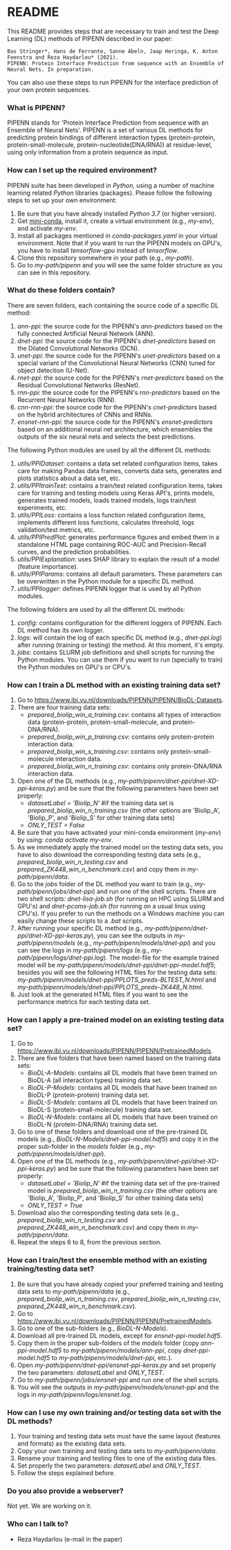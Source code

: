 # README #

This README provides steps that are necessary to train and test the Deep Learning (DL) methods of PIPENN described in our paper: 

    Bas Stringer*, Hans de Ferrante, Sanne Abeln, Jaap Heringa, K. Anton Feenstra and Reza Haydarlou* (2021).
    PIPENN: Protein Interface Prediction from sequence with an Ensemble of Neural Nets. In preparation. 

You can also use these steps to run PIPENN for the interface prediction of your own protein sequences.

### What is PIPENN? ###

PIPENN stands for 'Protein Interface Prediction from sequence with an Ensemble of Neural Nets'. PIPENN is a set of various DL methods for predicting protein bindings of different interaction types (protein-protein, protein-small-molecule, protein-nucleotide(DNA/RNA)) at residue-level, using only information from a protein sequence as input.

### How can I set up the required environment? ###

PIPENN suite has been developed in *Python*, using a number of machine learning related *Python* libraries (packages). Please follow the following steps to set up your own environment:
1. Be sure that you have already installed *Python 3.7* (or higher version). 
1. Get [mini-conda](https://docs.conda.io/en/latest/miniconda.html), install it, create a virtual environment (e.g., *my-env*), and activate *my-env*.
1. Install all packages mentioned in *conda-packages.yaml* in your virtual environment. Note that if you want to run the PIPENN models on GPU's, you have to install *tensorflow-gpu* instead of *tensorflow*.
1. Clone this repository somewhere in your path (e.g., *my-path*).
1. Go to *my-path/pipenn* and you will see the same folder structure as you can see in this repository.

### What do these folders contain? ###

There are seven folders, each containing the source code of a specific DL method:

1. *ann-ppi*: the source code for the PIPENN's *ann-predictors* based on the fully connected Artificial Neural Network (ANN).
1. *dnet-ppi*: the source code for the PIPENN's *dnet-predictors* based on the Dilated Convolutional Networks (DCN).
1. *unet-ppi*: the source code for the PIPENN's *unet-predictors* based on a special variant of the Convolutional Neural Networks (CNN) tuned for object detection (U-Net).
1. *rnet-ppi*: the source code for the PIPENN's *rnet-predictors* based on the Residual Convolutional Networks (ResNet).
1. *rnn-ppi*: the source code for the PIPENN's *rnn-predictors* based on the Recurrent Neural Networks (RNN).
1. *cnn-rnn-ppi*: the source code for the PIPENN's *cnet-predictors* based on the hybrid architectures of CNNs and RNNs.
1. *ensnet-rnn-ppi*: the source code for the PIPENN's *ensnet-predictors* based on an additional neural net architecture, which ensembles the outputs of the six neural nets and selects the best predictions.

The following Python modules are used by all the different DL methods:

1. *utils/PPIDataset*: contains a data set related configuration items, takes care for making Pandas data frames, converts data sets, generates and plots statistics about a data set, etc.
1. *utils/PPItrainTest*: contains a train/test related configuration items, takes care for training and testing models using Keras API's, prints models, generates trained models, loads trained models, logs train/test experiments, etc.
1. *utils/PPILoss*: contains a loss function related configuration items, implements different loss functions, calculates threshold, logs validation/test metrics, etc.
1. *utils/PPIPredPlot*: generates performance figures and embed them in a standalone HTML page containing ROC-AUC and Precision-Recall curves, and the prediction probabilities.
1. *utils/PPIExplanation*: uses SHAP library to explain the result of a model (feature importance).
1. *utils/PPIParams*: contains all default parameters. These parameters can be overwritten in the Python module for a specific DL method.
1. *utils/PPIlogger*: defines PIPENN logger that is used by all Python modules.

The following folders are used by all the different DL methods:

1. *config*: contains configuration for the different loggers of PIPENN. Each DL method has its own logger.
1. *logs*: will contain the log of each specific DL method (e.g., *dnet-ppi.log*) after running (training or testing) the method. At this moment, it's empty.
1. *jobs*: contains SLURM job definitions and shell scripts for running the Python modules. You can use them if you want to run (specially to train) the Python modules on GPU's or CPU's.

### How can I train a DL method with an existing training data set? ###

1. Go to https://www.ibi.vu.nl/downloads/PIPENN/PIPENN/BioDL-Datasets.
1. There are four training data sets: 
	* *prepared_biolip_win_a_training.csv*: contains all types of interaction data (protein-protein, protein-small-molecule, and protein-DNA/RNA).
	* *prepared_biolip_win_p_training.csv*: contains only protein-protein interaction data.
	* *prepared_biolip_win_s_training.csv*: contains only protein-small-molecule interaction data.
	* *prepared_biolip_win_n_training.csv*: contains only protein-DNA/RNA interaction data.	
1. Open one of the DL methods (e.g., *my-path/pipenn/dnet-ppi/dnet-XD-ppi-keras.py*) and be sure that the following parameters have been set properly:
	* *datasetLabel = 'Biolip_N'* #if the training data set is *prepared_biolip_win_n_training.csv* (the other options are 'Biolip_A', 'Biolip_P', and 'Biolip_S' for other training data sets)
	* *ONLY_TEST = False*
1. Be sure that you have activated your mini-conda environment (*my-env*) by using: *conda activate my-env*.
1. As we immediately apply the trained model on the testing data sets, you have to also download the corresponding testing data sets (e.g., *prepared_biolip_win_n_testing.csv* and *prepared_ZK448_win_n_benchmark.csv*) and copy them in *my-path/pipenn/data*.
1. Go to the *jobs* folder of the DL method you want to train (e.g., *my-path/pipenn/jobs/dnet-ppi*) and run one of the shell scripts. There are two shell scripts: *dnet-lisa-job.sh* (for running on HPC using SLURM and GPU's) and *dnet-pcoms-job.sh* (for running on a usual linux using CPU's). If you prefer to run the methods on a Windows machine you can easily change these scripts to a *.bat* scripts.
1. After running your specific DL method (e.g., *my-path/pipenn/dnet-ppi/dnet-XD-ppi-keras.py*), you can see the outputs in *my-path/pipenn/models* (e.g., *my-path/pipenn/models/dnet-ppi*) and you can see the logs in *my-path/pipenn/logs* (e.g., *my-path/pipenn/logs/dnet-ppi.log*). The model-file for the example trained model will be *my-path/pipenn/models/dnet-ppi/dnet-ppi-model.hdf5*; besides you will see the following HTML files for the testing data sets: *my-path/pipenn/models/dnet-ppi/PPLOTS_preds-BLTEST_N.html* and *my-path/pipenn/models/dnet-ppi/PPLOTS_preds-ZK448_N.html*.
1. Just look at the generated HTML files if you want to see the performance metrics for each testing data set.   

### How can I apply a pre-trained model on an existing testing data set? ###

1. Go to https://www.ibi.vu.nl/downloads/PIPENN/PIPENN/PretrainedModels.
1. There are five folders that have been named based on the training data sets:
	* *BioDL-A-Models*: contains all DL models that have been trained on BioDL-A (all interaction types) training data set.
	* *BioDL-P-Models*: contains all DL models that have been trained on BioDL-P (protein-protein) training data set.
	* *BioDL-S-Models*: contains all DL models that have been trained on BioDL-S (protein-small-molecule) training data set.
	* *BioDL-N-Models*: contains all DL models that have been trained on BioDL-N (protein-DNA/RNA) training data set.	
1. Go to one of these folders and download one of the pre-trained DL models (e.g., *BioDL-N-Models/dnet-ppi-model.hdf5*) and copy it in the proper sub-folder in the *models* folder (e.g., *my-path/pipenn/models/dnet-ppi*).
1. Open one of the DL methods (e.g., *my-path/pipenn/dnet-ppi/dnet-XD-ppi-keras.py*) and be sure that the following parameters have been set properly:
	* *datasetLabel = 'Biolip_N'* #if the training data set of the pre-trained model is *prepared_biolip_win_n_training.csv* (the other options are 'Biolip_A', 'Biolip_P', and 'Biolip_S' for other training data sets)
	* *ONLY_TEST = True*
1. Download also the corresponding testing data sets (e.g., *prepared_biolip_win_n_testing.csv* and *prepared_ZK448_win_n_benchmark.csv*) and copy them in *my-path/pipenn/data*.
1. Repeat the steps 6 to 8, from the previous section.

### How can I train/test the ensemble method with an existing training/testing data set? ###

1. Be sure that you have already copied your preferred training and testing data sets to *my-path/pipenn/data* (e.g., *prepared_biolip_win_n_training.csv*, *prepared_biolip_win_n_testing.csv*, *prepared_ZK448_win_n_benchmark.csv*). 
1. Go to https://www.ibi.vu.nl/downloads/PIPENN/PIPENN/PretrainedModels.
1. Go to one of the sub-folders (e.g., *BioDL-N-Models*).
1. Download all pre-trained DL models, except for *ensnet-ppi-model.hdf5*.
1. Copy them in the proper sub-folders of the *models* folder (copy *ann-ppi-model.hdf5* to *my-path/pipenn/models/ann-ppi*, copy  *dnet-ppi-model.hdf5* to *my-path/pipenn/models/dnet-ppi*, etc.).
1. Open *my-path/pipenn/dnet-ppi/ensnet-ppi-keras.py* and set properly the two parameters: *datasetLabel* and *ONLY_TEST*.
1. Go to *my-path/pipenn/jobs/ensnet-ppi* and run one of the shell scripts.
1. You will see the outputs in *my-path/pipenn/models/ensnet-ppi* and the logs in *my-path/pipenn/logs/ensnet.log*.

### How can I use my own training and/or testing data set with the DL methods? ###

1. Your training and testing data sets must have the same layout (features and formats) as the existing data sets.
1. Copy your own training and testing data sets to *my-path/pipenn/data*.
1. Rename your training and testing files to one of the existing data files.
1. Set properly the two parameters: *datasetLabel* and *ONLY_TEST*.
1. Follow the steps explained before.    

### Do you also provide a webserver? ###

Not yet. We are working on it.

### Who can I talk to? ###

* Reza Haydarlou (e-mail in the paper)
